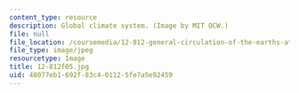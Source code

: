 ```yaml
---
content_type: resource
description: Global climate system. (Image by MIT OCW.)
file: null
file_location: /coursemedia/12-812-general-circulation-of-the-earths-atmosphere-fall-2005/48077eb1692f83c401125fe7a5e92459_12-812f05.jpg
file_type: image/jpeg
resourcetype: Image
title: 12-812f05.jpg
uid: 48077eb1-692f-83c4-0112-5fe7a5e92459
---
```

